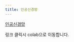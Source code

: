 ```yaml
---
title: 인공신경망
---
```


[인공신경망](https://colab.research.google.com/drive/11zE4pH1ixcQqjrgl1Zv7LaeZyUfgTOzw?usp=sharing)

링크 클릭시 colab으로 이동합니다.
